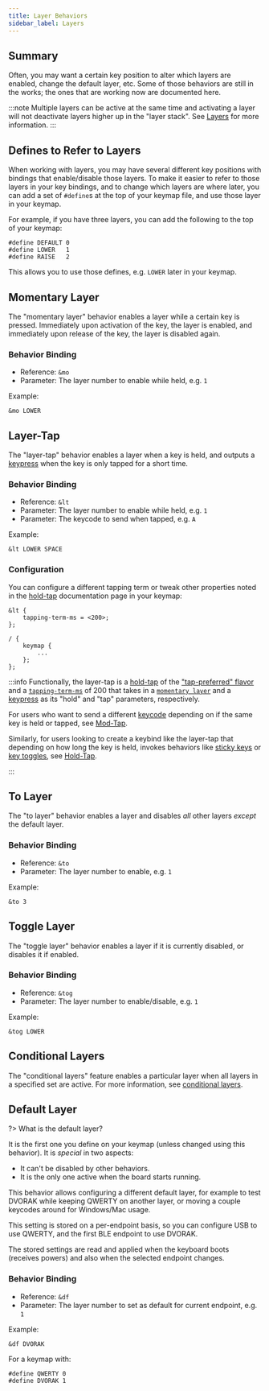 ```yaml
---
title: Layer Behaviors
sidebar_label: Layers
---
```


## Summary

Often, you may want a certain key position to alter which layers are enabled, change the default layer, etc.
Some of those behaviors are still in the works; the ones that are working now are documented here.

:::note
Multiple layers can be active at the same time and activating a layer will not deactivate layers higher up in the "layer stack". See [Layers](../features/keymaps.mdx#layers) for more information.
:::

## Defines to Refer to Layers

When working with layers, you may have several different key positions with bindings that enable/disable those layers.
To make it easier to refer to those layers in your key bindings, and to change which layers are where later, you can
add a set of `#define`s at the top of your keymap file, and use those layer in your keymap.

For example, if you have three layers, you can add the following to the top of your keymap:

```dts
#define DEFAULT 0
#define LOWER   1
#define RAISE   2
```

This allows you to use those defines, e.g. `LOWER` later in your keymap.

## Momentary Layer

The "momentary layer" behavior enables a layer while a certain key is pressed. Immediately upon
activation of the key, the layer is enabled, and immediately upon release of the key, the layer is disabled
again.

### Behavior Binding

- Reference: `&mo`
- Parameter: The layer number to enable while held, e.g. `1`

Example:

```dts
&mo LOWER
```

## Layer-Tap

The "layer-tap" behavior enables a layer when a key is held, and outputs a [keypress](key-press.md) when the key is only tapped for a short time.

### Behavior Binding

- Reference: `&lt`
- Parameter: The layer number to enable while held, e.g. `1`
- Parameter: The keycode to send when tapped, e.g. `A`

Example:

```dts
&lt LOWER SPACE
```

### Configuration

You can configure a different tapping term or tweak other properties noted in the [hold-tap](hold-tap.mdx#advanced-configuration) documentation page in your keymap:

```dts
&lt {
    tapping-term-ms = <200>;
};

/ {
    keymap {
        ...
    };
};
```

:::info
Functionally, the layer-tap is a [hold-tap](hold-tap.mdx) of the ["tap-preferred" flavor](hold-tap.mdx#flavors) and a [`tapping-term-ms`](hold-tap.mdx#tapping-term-ms) of 200 that takes in a [`momentary layer`](#momentary-layer) and a [keypress](key-press.md) as its "hold" and "tap" parameters, respectively.

For users who want to send a different [keycode](../codes/index.mdx) depending on if the same key is held or tapped, see [Mod-Tap](mod-tap.md).

Similarly, for users looking to create a keybind like the layer-tap that depending on how long the key is held, invokes behaviors like [sticky keys](sticky-key.md) or [key toggles](key-toggle.md), see [Hold-Tap](hold-tap.mdx).

:::

## To Layer

The "to layer" behavior enables a layer and disables _all_ other layers _except_ the default layer.

### Behavior Binding

- Reference: `&to`
- Parameter: The layer number to enable, e.g. `1`

Example:

```dts
&to 3
```

## Toggle Layer

The "toggle layer" behavior enables a layer if it is currently disabled, or disables it if enabled.

### Behavior Binding

- Reference: `&tog`
- Parameter: The layer number to enable/disable, e.g. `1`

Example:

```dts
&tog LOWER
```

## Conditional Layers

The "conditional layers" feature enables a particular layer when all layers in a specified set are active.
For more information, see [conditional layers](../features/conditional-layers.md).

## Default Layer

?> What is the default layer?

It is the first one you define on your keymap (unless changed using this behavior). It is _special_ in two aspects:

- It can't be disabled by other behaviors.
- It is the only one active when the board starts running.

This behavior allows configuring a different default layer, for example to test DVORAK while keeping QWERTY on another layer, or moving a couple keycodes around for Windows/Mac usage.

This setting is stored on a per-endpoint basis, so you can configure USB to use QWERTY, and the first BLE endpoint to use DVORAK.

The stored settings are read and applied when the keyboard boots (receives powers) and also when the selected endpoint changes.

### Behavior Binding

- Reference: `&df`
- Parameter: The layer number to set as default for current endpoint, e.g. `1`

Example:

```dts
&df DVORAK
```

For a keymap with:

```dts
#define QWERTY 0
#define DVORAK 1
```
